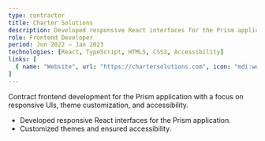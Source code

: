 ```yaml
---
type: contractor
title: Charter Solutions
description: Developed responsive React interfaces for the Prism application, customized themes to product requirements, and embedded accessibility best practices (a11y) to ensure usable, inclusive experiences across screens.
role: Frontend Developer
period: Jun 2022 – Jan 2023
technologies: [React, TypeScript, HTML5, CSS3, Accessibility]
links: [
  { name: "Website", url: "https://chartersolutions.com", icon: "mdi:web" }
]
---
```


<Grid cols="1" :md="2" :lg="2">
  <Card title="Overview">
    Contract frontend development for the Prism application with a focus on responsive UIs, theme customization, and accessibility.
  </Card>
  <Card title="Highlights">
    <ul>
      <li>Developed responsive React interfaces for the Prism application.</li>
      <li>Customized themes and ensured accessibility.</li>
    </ul>
  </Card>
</Grid>
